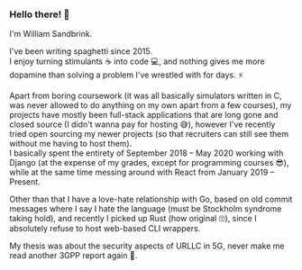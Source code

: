 ### Hello there! 👋

I'm William Sandbrink.

I've been writing spaghetti since 2015.  
I enjoy turning stimulants ☕️ into code 💻, and nothing gives me more dopamine than solving a problem I've wrestled with for days. ⚡️

Apart from boring coursework (it was all basically simulators written in C, was never allowed to do anything on my own apart from a few courses), my projects have mostly been full-stack applications that are long gone and closed source (I didn't wanna pay for hosting 😅), however I've recently tried open sourcing my newer projects (so that recruiters can still see them without me having to host them).  
I basically spent the entirety of September 2018 – May 2020 working with Django (at the expense of my grades, except for programming courses 😎), while at the same time messing around with React from January 2019 – Present.  

Other than that I have a love-hate relationship with Go, based on old commit messages where I say I hate the language (must be Stockholm syndrome taking hold), and recently I picked up Rust (how original 🙄), since I absolutely refuse to host web-based CLI wrappers.  

My thesis was about the security aspects of URLLC in 5G, never make me read another 3GPP report again 🙏.
